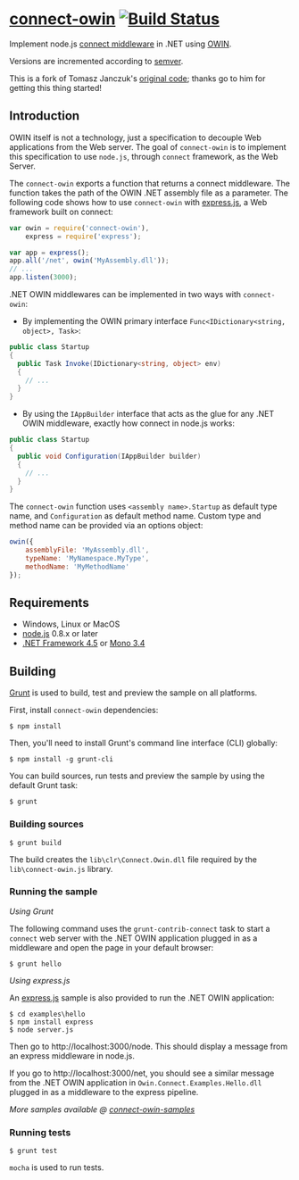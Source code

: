 # [connect-owin](https://github.com/bbaia/connect-owin/) [![Build Status](https://travis-ci.org/bbaia/connect-owin.svg?branch=master)](https://travis-ci.org/bbaia/connect-owin)

Implement node.js [connect middleware](http://www.senchalabs.org/connect/) in .NET using [OWIN](http://owin.org/).

Versions are incremented according to [semver](http://semver.org/).

This is a fork of Tomasz Janczuk's [original code](https://github.com/bbaia/edge-connect/);
thanks go to him for getting this thing started!

## Introduction

OWIN itself is not a technology, just a specification to decouple Web applications from the Web server. 
The goal of `connect-owin` is to implement this specification to use `node.js`, through `connect` framework, as the Web Server.

The `connect-owin` exports a function that returns a connect middleware. 
The function takes the path of the OWIN .NET assembly file as a parameter.
The following code shows how to use `connect-owin` with [express.js](http://expressjs.com/), 
a Web framework built on connect:

```js
var owin = require('connect-owin'),
    express = require('express');

var app = express();
app.all('/net', owin('MyAssembly.dll'));
// ...
app.listen(3000);
```

.NET OWIN middlewares can be implemented in two ways with `connect-owin`:

* By implementing the OWIN primary interface `Func<IDictionary<string, object>, Task>`:

```csharp
public class Startup
{
  public Task Invoke(IDictionary<string, object> env) 
  {
    // ...
  }
}
```

* By using the `IAppBuilder` interface that acts as the glue for any .NET OWIN middleware, exactly how connect in node.js works:

```csharp
public class Startup
{
  public void Configuration(IAppBuilder builder)
  {
    // ...
  }
}
```

The `connect-owin` function uses `<assembly name>.Startup` as default type name, and `Configuration` as default method name.
Custom type and method name can be provided via an options object:

```js
owin({
    assemblyFile: 'MyAssembly.dll',
    typeName: 'MyNamespace.MyType',
    methodName: 'MyMethodName'
});
```

## Requirements

* Windows, Linux or MacOS
* [node.js](http://nodejs.org/) 0.8.x or later
* [.NET Framework 4.5](http://www.microsoft.com/en-us/download/details.aspx?id=30653) or [Mono 3.4](http://www.mono-project.com/)

## Building

[Grunt](http://gruntjs.com/) is used to build, test and preview the sample on all platforms.

First, install `connect-owin` dependencies:

	$ npm install

Then, you'll need to install Grunt's command line interface (CLI) globally:

	$ npm install -g grunt-cli

You can build sources, run tests and preview the sample by using the default Grunt task:

	$ grunt

### Building sources

	$ grunt build

The build creates the `lib\clr\Connect.Owin.dll` file required by the `lib\connect-owin.js` library.

### Running the sample

_Using Grunt_

The following command uses the `grunt-contrib-connect` task to start a `connect` web server 
with the .NET OWIN application plugged in as a middleware and open the page in your default browser:

	$ grunt hello

_Using express.js_

An [express.js](http://expressjs.com/) sample is also provided to run the .NET OWIN application:

	$ cd examples\hello
	$ npm install express
	$ node server.js

Then go to http://localhost:3000/node. This should display a message from an express middleware in node.js. 

If you go to http://localhost:3000/net, you should see a similar message from the .NET OWIN application 
in `Owin.Connect.Examples.Hello.dll` plugged in as a middleware to the express pipeline.

_More samples available @ [connect-owin-samples](https://github.com/bbaia/connect-owin-samples/)_

### Running tests

	$ grunt test

`mocha` is used to run tests.